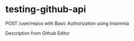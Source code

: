 # testing-github-api
POST /user/repos with Basic Authorization using Insomnia

Description from Github Editor
